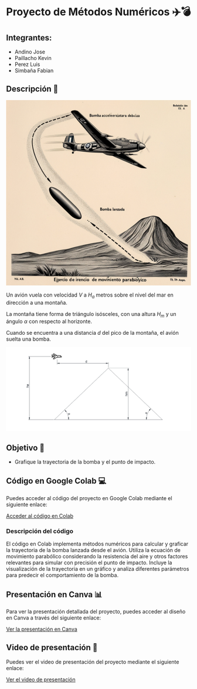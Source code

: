 # Proyecto de Métodos Numéricos ✈️💣

## Integrantes:
- Andino Jose
- Paillacho Kevin
- Perez Luis
- Simbaña Fabian

## Descripción 📜
![alt text](assets/imagen-1.png)

Un avión vuela con velocidad $V$ a $H_a$ metros sobre el nivel del mar en dirección a una montaña. 

La montaña tiene forma de triángulo isósceles, con una altura $H_m$ y un ángulo $\alpha$ con respecto al horizonte.

Cuando se encuentra a una distancia $d$ del pico de la montaña, el avión suelta una bomba.

![alt text](assets/image-3.png)

## Objetivo 🎯
* Grafique la trayectoria de la bomba y el punto de impacto.

## Código en Google Colab 💻

Puedes acceder al código del proyecto en Google Colab mediante el siguiente enlace:

[Acceder al código en Colab](https://colab.research.google.com/drive/1w75m-0CG3L6UNllu3PwklSzzWogN5W-w)

### Descripción del código
El código en Colab implementa métodos numéricos para calcular y graficar la trayectoria de la bomba lanzada desde el avión. Utiliza la ecuación de movimiento parabólico considerando la resistencia del aire y otros factores relevantes para simular con precisión el punto de impacto. Incluye la visualización de la trayectoria en un gráfico y analiza diferentes parámetros para predecir el comportamiento de la bomba.

## Presentación en Canva 📊

Para ver la presentación detallada del proyecto, puedes acceder al diseño en Canva a través del siguiente enlace:

[Ver la presentación en Canva](https://www.canva.com/design/DAGIb4Ia-_E/Ak2r5KRLeGcVjXACB1plnw/edit?utm_content=DAGIb4Ia-_E&utm_campaign=designshare&utm_medium=link2&utm_source=sharebutton)

## Video de presentación 🎥

Puedes ver el video de presentación del proyecto mediante el siguiente enlace:

[Ver el video de presentación](https://www.youtube.com/watch?v=tu_video)
